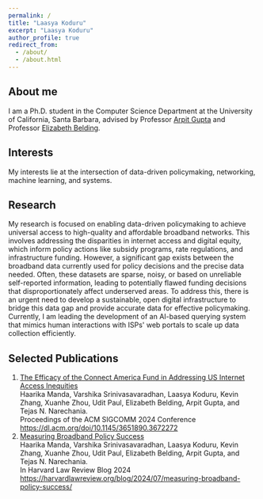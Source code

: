 ```yaml
---
permalink: /
title: "Laasya Koduru"
excerpt: "Laasya Koduru"
author_profile: true
redirect_from: 
  - /about/
  - /about.html
---
```


About me
------
I am a Ph.D. student in the Computer Science Department at the University of California, Santa Barbara, advised by Professor [Arpit Gupta](https://sites.cs.ucsb.edu/~arpitgupta/) and Professor [Elizabeth Belding](https://ebelding.cs.ucsb.edu).

Interests
------
My interests lie at the intersection of data-driven policymaking, networking, machine learning, and systems. 

Research
------
My research is focused on enabling data-driven policymaking to achieve universal access to high-quality and affordable broadband networks. This involves addressing the disparities in internet access and digital equity, which inform policy actions like subsidy programs, rate regulations, and infrastructure funding. However, a significant gap exists between the broadband data currently used for policy decisions and the precise data needed. Often, these datasets are sparse, noisy, or based on unreliable self-reported information, leading to potentially flawed funding decisions that disproportionately affect underserved areas. To address this, there is an urgent need to develop a sustainable, open digital infrastructure to bridge this data gap and provide accurate data for effective policymaking. Currently, I am leading the development of an AI-based querying system that mimics human interactions with ISPs' web portals to scale up data collection efficiently.

Selected Publications
------
1. [The Efficacy of the Connect America Fund in Addressing US Internet Access Inequities](
https://dl.acm.org/doi/10.1145/3651890.3672272) <br />
    Haarika Manda, Varshika Srinivasavaradhan, Laasya Koduru, Kevin Zhang, Xuanhe Zhou, Udit Paul, Elizabeth Belding, Arpit Gupta, and Tejas N. Narechania. <br />
    Proceedings of the ACM SIGCOMM 2024 Conference  <br />
    https://dl.acm.org/doi/10.1145/3651890.3672272 <br />
2. [Measuring Broadband Policy Success](
https://harvardlawreview.org/blog/2024/07/measuring-broadband-policy-success/) <br />
    Haarika Manda, Varshika Srinivasavaradhan, Laasya Koduru, Kevin Zhang, Xuanhe Zhou, Udit Paul, Elizabeth Belding, Arpit Gupta, and Tejas N. Narechania. <br />
    In Harvard Law Review Blog 2024  <br />
    https://harvardlawreview.org/blog/2024/07/measuring-broadband-policy-success/ <br />
